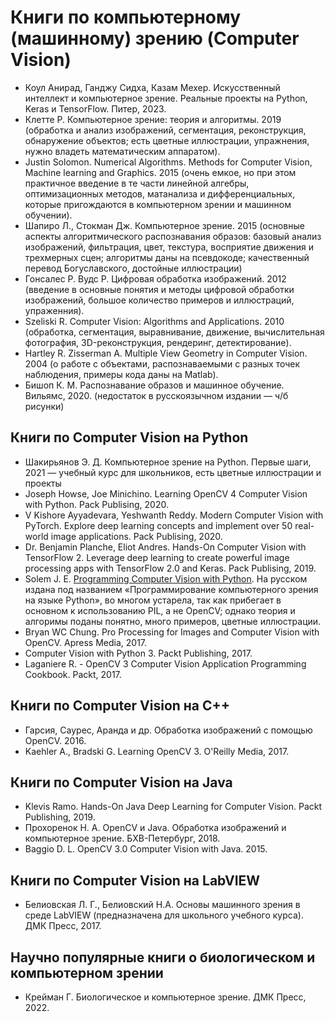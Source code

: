 # Книги по компьютерному (машинному) зрению (Computer Vision)

- Коул Анирад, Ганджу Сидха, Казам Мехер. Искусственный интеллект и компьютерное зрение. Реальные проекты на Python, Keras и TensorFlow. Питер, 2023.
- Клетте Р. Компьютерное зрение: теория и алгоритмы. 2019 (обработка и анализ изображений, сегментация, реконструкция, обнаружение объектов; есть цветные иллюстрации, упражнения, нужно владеть математическим аппаратом).
- Justin Solomon. Numerical Algorithms. Methods for Computer Vision, Machine learning and Graphics. 2015 (очень емкое, но при этом практичное введение в те части линейной алгебры, оптимизационных методов, матанализа и дифференциальных, которые пригождаются в компьютерном зрении и машинном обучении).
- Шапиро Л., Стокман Дж. Компьютерное зрение. 2015 (основные аспекты алгоритмического распознавания образов: базовый анализ изображений, фильтрация, цвет, текстура, восприятие движения и трехмерных сцен; алгоритмы даны на псевдокоде; качественный перевод Богуславского, достойные иллюстрации)
- Гонсалес Р. Вудс Р. Цифровая обработка изображений. 2012 (введение в основные понятия и методы цифровой обработки изображений, большое количество примеров и иллюстраций, упраженния).
- Szeliski R. Computer Vision: Algorithms and Applications. 2010 (обработка, сегментация, выравнивание, движение, вычислительная фотография, 3D-реконструкция, рендеринг, детектирование).
- Hartley R. Zisserman A. Multiple View Geometry in Computer Vision. 2004 (о работе с объектами, распознаваемыми с разных точек наблюдения, примеры кода даны на Matlab).
- Бишоп К. М. Распознавание образов и машинное обучение. Вильямс, 2020. (недостаток в русскоязычном издании — ч/б рисунки)

## Книги по Computer Vision на Python

- Шакирьянов Э. Д. Компьютерное зрение на Python. Первые шаги, 2021 — учебный курс для школьников, есть цветные иллюстрации и проекты
- Joseph Howse, Joe Minichino. Learning OpenCV 4 Computer Vision with Python. Pack Publising, 2020.
- V Kishore Ayyadevara, Yeshwanth Reddy. Modern Computer Vision with PyTorch. Explore deep learning concepts and implement over 50 real-world image applications. Pack Publising, 2020.
- Dr. Benjamin Planche, Eliot Andres. Hands-On Computer Vision with TensorFlow 2. Leverage deep learning to create powerful image processing apps with TensorFlow 2.0 and Keras. Pack Publising, 2019.
- Solem J. E. [Programming Computer Vision with Python](http://programmingcomputervision.com/). На русском издана под названием «Программирование компьютерного зрения на языке Python», во многом устарела, так как прибегает в основном к использованию PIL, а не OpenCV; однако теория и алгоримы поданы понятно, много примеров, цветные иллюстрации.
- Bryan WC Chung. Pro Processing for Images and Computer Vision with OpenCV. Apress Media, 2017.
- Computer Vision with Python 3. Packt Publishing, 2017.
- Laganiere R. - OpenCV 3 Computer Vision Application Programming Cookbook. Packt, 2017.

## Книги по Computer Vision на C++

- Гарсия, Саурес, Аранда и др. Обработка изображений с помощью OpenCV. 2016.
- Kaehler A., Bradski G. Learning OpenCV 3. O'Reilly Media, 2017.

## Книги по Computer Vision на Java

- Klevis Ramo. Hands-On Java Deep Learning for Computer Vision. Packt Publishing, 2019.
- Прохоренок Н. А. OpenCV и Java. Обработка изображений и компьютерное зрение. БХВ-Петербург, 2018.
- Baggio D. L. OpenCV 3.0 Computer Vision with Java. 2015.

## Книги по Computer Vision на LabVIEW

- Белиовская Л. Г., Белиовский Н.А. Основы машинного зрения в среде LabVIEW (предназначена для школьного учебного курса). ДМК Пресс, 2017.

## Научно популярные книги о биологическом и компьютерном зрении

- Крейман Г. Биологическое и компьютерное зрение. ДМК Пресс, 2022.
